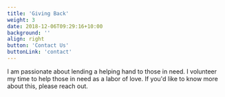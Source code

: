 ```yaml
---
title: 'Giving Back'
weight: 3
date: 2018-12-06T09:29:16+10:00
background: ''
align: right
button: 'Contact Us'
buttonLink: 'contact'
---
```


I am passionate about lending a helping hand to those in need. I volunteer my time to help those in need as a labor of love. If you'd like to know more about this, please reach out.
